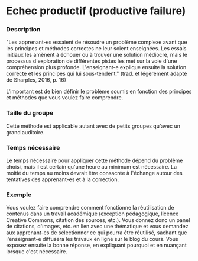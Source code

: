 # Echec productif (productive failure)

### Description

"Les apprenant-es essaient de résoudre un problème complexe avant que les principes et méthodes correctes ne leur soient enseignées. Les essais initiaux les amènent à échouer ou à trouver une solution médiocre, mais le processus d'exploration de différentes pistes les met sur la voie d'une compréhension plus profonde. L'enseignant-e explique ensuite la solution correcte et les principes qui lui sous-tendent." (trad. et légèrement adapté de Sharples, 2016, p. 16)

L'important est de bien définir le problème soumis en fonction des principes et méthodes que vous voulez faire comprendre.

### Taille du groupe
Cette méthode est applicable autant avec de petits groupes qu'avec un grand auditoire.

### Temps nécessaire

Le temps nécessaire pour appliquer cette méthode dépend du problème choisi, mais il est certain qu'une heure au minimum est nécessaire. La moitié du temps au moins devrait être consacrée à l'échange autour des tentatives des apprenant-es et à la correction.
    
### Exemple

Vous voulez faire comprendre comment fonctionne la réutilisation de contenus dans un travail académique (exception pédagogique, licence Creative Commons, citation des sources, etc.).
Vous donnez donc un panel de citations, d'images, etc. en lien avec une thématique et vous demandez aux apprenant-es de sélectionner ce qui pourra être réutilisé, sachant que l'enseignant-e diffusera les travaux en ligne sur le blog du cours.
Vous exposez ensuite la bonne réponse, en expliquant pourquoi et en nuançant lorsque c'est nécessaire.
